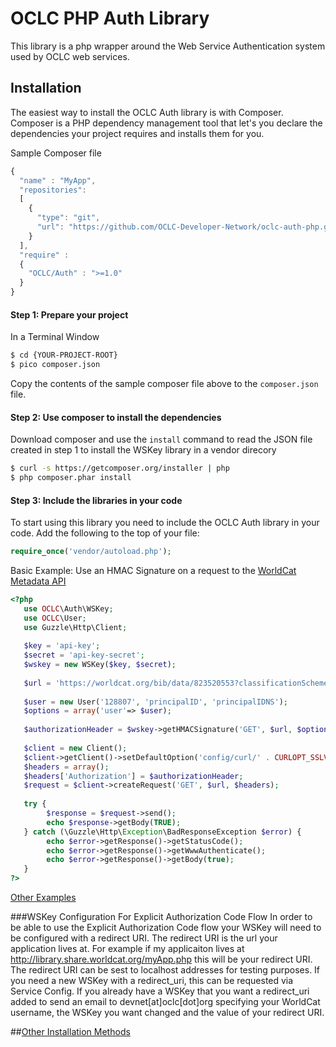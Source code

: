 OCLC PHP Auth Library
=============
This library is a php wrapper around the Web Service Authentication system used by OCLC web services. 

## Installation

The easiest way to install the OCLC Auth library is with Composer. Composer is a PHP dependency management tool that let's you declare the dependencies your project requires and installs them for you.

Sample Composer file

```javascript
{
  "name" : "MyApp",
  "repositories": 
  [
    {
      "type": "git",
      "url": "https://github.com/OCLC-Developer-Network/oclc-auth-php.git"
    }
  ],
  "require" : 
  {
    "OCLC/Auth" : ">=1.0"
  }
}
```

#### Step 1: Prepare your project

In a Terminal Window

```bash
$ cd {YOUR-PROJECT-ROOT}
$ pico composer.json
```

Copy the contents of the sample composer file above to the `composer.json` file.

#### Step 2: Use composer to install the dependencies

Download composer and use the `install` command to read the JSON file created in step 1 to install the WSKey library in a vendor direcory

```bash
$ curl -s https://getcomposer.org/installer | php
$ php composer.phar install
```

#### Step 3: Include the libraries in your code
To start using this library you need to include the OCLC Auth library in your code. Add the following to the top of your file:
```php
require_once('vendor/autoload.php');
```

Basic Example: Use an HMAC Signature on a request to the [WorldCat Metadata API](http://www.oclc.org/developer/develop/web-services/worldcat-metadata-api.en.html)
```php
<?php
   use OCLC\Auth\WSKey;
   use OCLC\User;
   use Guzzle\Http\Client;
   
   $key = 'api-key';
   $secret = 'api-key-secret';
   $wskey = new WSKey($key, $secret);
   
   $url = 'https://worldcat.org/bib/data/823520553?classificationScheme=LibraryOfCongress&holdingLibraryCode=MAIN';
   
   $user = new User('128807', 'principalID', 'principalIDNS');
   $options = array('user'=> $user);
   
   $authorizationHeader = $wskey->getHMACSignature('GET', $url, $options);
    
   $client = new Client();
   $client->getClient()->setDefaultOption('config/curl/' . CURLOPT_SSLVERSION, 3);
   $headers = array();
   $headers['Authorization'] = $authorizationHeader;
   $request = $client->createRequest('GET', $url, $headers);
   
   try {
        $response = $request->send();
        echo $response->getBody(TRUE);
   } catch (\Guzzle\Http\Exception\BadResponseException $error) {
        echo $error->getResponse()->getStatusCode();
        echo $error->getResponse()->getWwwAuthenticate();
        echo $error->getResponse()->getBody(true);
   }
?>
```

[Other Examples](https://github.com/OCLC-Developer-Network/oclc-auth-php/blob/master/docs/example.rst)

###WSKey Configuration For Explicit Authorization Code Flow
In order to be able to use the Explicit Authorization Code flow your WSKey will need to be configured with a redirect URI. The redirect URI is the url your application lives at.
For example if my applicaiton lives at http://library.share.worldcat.org/myApp.php this will be your redirect URI. The redirect URI can be sest to localhost addresses for testing purposes.
If you need a new WSKey with a redirect_uri, this can be requested via Service Config.
If you already have a WSKey that you want a redirect_uri added to send an email to devnet[at]oclc[dot]org specifying your WorldCat username, the WSKey you want changed and the value of your redirect URI.

##[Other Installation Methods](https://github.com/OCLC-Developer-Network/oclc-auth-php/blob/master/docs/otherInstallMethods.rst)
